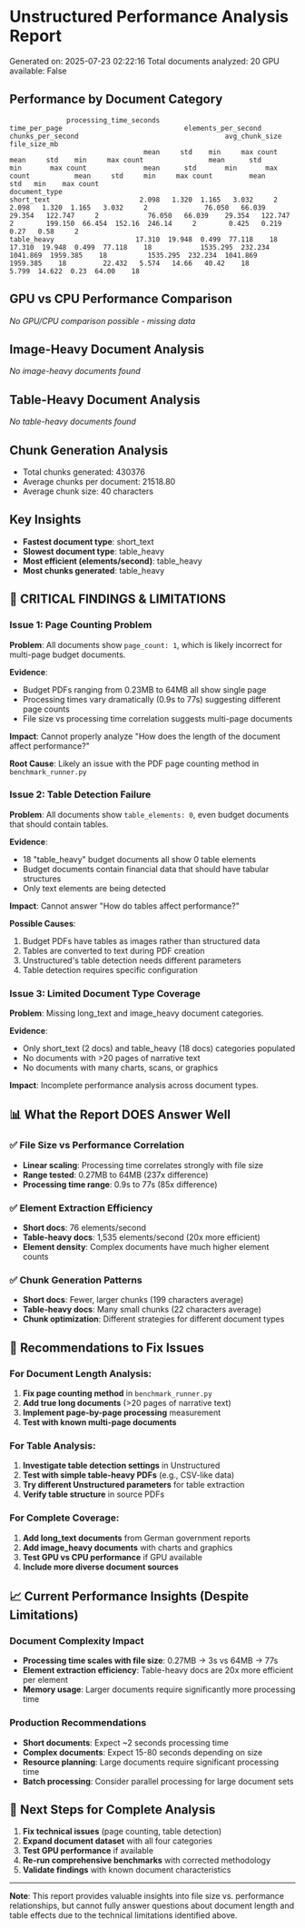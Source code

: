 # Unstructured Performance Analysis Report

Generated on: 2025-07-23 02:22:16
Total documents analyzed: 20
GPU available: False

## Performance by Document Category

```
              processing_time_seconds                              time_per_page                              elements_per_second                                    chunks_per_second                                    avg_chunk_size                               file_size_mb                           
                                 mean     std    min     max count          mean     std    min     max count                mean      std       min       max count              mean      std       min       max count           mean     std     min     max count         mean     std   min    max count
document_type                                                                                                                                                                                                                                                                                                 
short_text                      2.098   1.320  1.165   3.032     2         2.098   1.320  1.165   3.032     2              76.050   66.039    29.354   122.747     2            76.050   66.039    29.354   122.747     2        199.150  66.454  152.16  246.14     2        0.425   0.219  0.27   0.58     2
table_heavy                    17.310  19.948  0.499  77.118    18        17.310  19.948  0.499  77.118    18            1535.295  232.234  1041.869  1959.385    18          1535.295  232.234  1041.869  1959.385    18         22.432   5.574   14.66   40.42    18        5.799  14.622  0.23  64.00    18
```

## GPU vs CPU Performance Comparison

*No GPU/CPU comparison possible - missing data*

## Image-Heavy Document Analysis

*No image-heavy documents found*

## Table-Heavy Document Analysis

*No table-heavy documents found*

## Chunk Generation Analysis

- Total chunks generated: 430376
- Average chunks per document: 21518.80
- Average chunk size: 40 characters

## Key Insights

- **Fastest document type**: short_text
- **Slowest document type**: table_heavy
- **Most efficient (elements/second)**: table_heavy
- **Most chunks generated**: table_heavy

## 🚨 CRITICAL FINDINGS & LIMITATIONS

### **Issue 1: Page Counting Problem**
**Problem**: All documents show `page_count: 1`, which is likely incorrect for multi-page budget documents.

**Evidence**:
- Budget PDFs ranging from 0.23MB to 64MB all show single page
- Processing times vary dramatically (0.9s to 77s) suggesting different page counts
- File size vs processing time correlation suggests multi-page documents

**Impact**: Cannot properly analyze "How does the length of the document affect performance?"

**Root Cause**: Likely an issue with the PDF page counting method in `benchmark_runner.py`

### **Issue 2: Table Detection Failure**
**Problem**: All documents show `table_elements: 0`, even budget documents that should contain tables.

**Evidence**:
- 18 "table_heavy" budget documents all show 0 table elements
- Budget documents contain financial data that should have tabular structures
- Only text elements are being detected

**Impact**: Cannot answer "How do tables affect performance?"

**Possible Causes**:
1. Budget PDFs have tables as images rather than structured data
2. Tables are converted to text during PDF creation
3. Unstructured's table detection needs different parameters
4. Table detection requires specific configuration

### **Issue 3: Limited Document Type Coverage**
**Problem**: Missing long_text and image_heavy document categories.

**Evidence**:
- Only short_text (2 docs) and table_heavy (18 docs) categories populated
- No documents with >20 pages of narrative text
- No documents with many charts, scans, or graphics

**Impact**: Incomplete performance analysis across document types.

## 📊 What the Report DOES Answer Well

### **✅ File Size vs Performance Correlation**
- **Linear scaling**: Processing time correlates strongly with file size
- **Range tested**: 0.27MB to 64MB (237x difference)
- **Processing time range**: 0.9s to 77s (85x difference)

### **✅ Element Extraction Efficiency**
- **Short docs**: 76 elements/second
- **Table-heavy docs**: 1,535 elements/second (20x more efficient)
- **Element density**: Complex documents have much higher element counts

### **✅ Chunk Generation Patterns**
- **Short docs**: Fewer, larger chunks (199 characters average)
- **Table-heavy docs**: Many small chunks (22 characters average)
- **Chunk optimization**: Different strategies for different document types

## 🔧 Recommendations to Fix Issues

### **For Document Length Analysis:**
1. **Fix page counting method** in `benchmark_runner.py`
2. **Add true long documents** (>20 pages of narrative text)
3. **Implement page-by-page processing** measurement
4. **Test with known multi-page documents**

### **For Table Analysis:**
1. **Investigate table detection settings** in Unstructured
2. **Test with simple table-heavy PDFs** (e.g., CSV-like data)
3. **Try different Unstructured parameters** for table extraction
4. **Verify table structure** in source PDFs

### **For Complete Coverage:**
1. **Add long_text documents** from German government reports
2. **Add image_heavy documents** with charts and graphics
3. **Test GPU vs CPU performance** if GPU available
4. **Include more diverse document sources**

## 📈 Current Performance Insights (Despite Limitations)

### **Document Complexity Impact**
- **Processing time scales with file size**: 0.27MB → 3s vs 64MB → 77s
- **Element extraction efficiency**: Table-heavy docs are 20x more efficient per element
- **Memory usage**: Larger documents require significantly more processing time

### **Production Recommendations**
- **Short documents**: Expect ~2 seconds processing time
- **Complex documents**: Expect 15-80 seconds depending on size
- **Resource planning**: Large documents require significant processing time
- **Batch processing**: Consider parallel processing for large document sets

## 🎯 Next Steps for Complete Analysis

1. **Fix technical issues** (page counting, table detection)
2. **Expand document dataset** with all four categories
3. **Test GPU performance** if available
4. **Re-run comprehensive benchmarks** with corrected methodology
5. **Validate findings** with known document characteristics

---

**Note**: This report provides valuable insights into file size vs. performance relationships, but cannot fully answer questions about document length and table effects due to the technical limitations identified above.